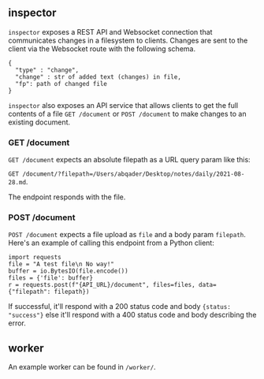 ## inspector
`inspector` exposes a REST API and Websocket connection that communicates changes in a filesystem to clients. Changes are sent to the client via the Websocket route with the following schema. 
```
{
  "type" : "change", 
  "change" : str of added text (changes) in file, 
  "fp": path of changed file
}
```

`inspector` also exposes an API service that allows clients to get the full contents of a file `GET /document` or `POST /document` to make changes to an existing document. 

### GET /document
`GET /document` expects an absolute filepath as a URL query param like this: 

`GET /document/?filepath=/Users/abqader/Desktop/notes/daily/2021-08-28.md`.

The endpoint responds with the file. 

### POST /document 
`POST /document` expects a file upload as `file` and a body param `filepath`. Here's an example of calling this endpoint from a Python client: 

```
import requests
file = "A test file\n No way!"
buffer = io.BytesIO(file.encode())
files = {'file': buffer}
r = requests.post(f"{API_URL}/document", files=files, data={"filepath": filepath})
```

If successful, it'll respond with a 200 status code and body `{status: "success"}` else it'll respond with a 400 status code and body describing the error. 

## worker 

An example worker can be found in `/worker/`. 
